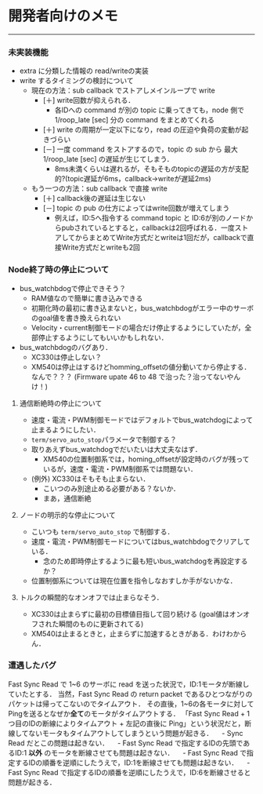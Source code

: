 # 開発者向けのメモ

***************************

### 未実装機能
 - extra に分類した情報の read/writeの実装
 - write するタイミングの検討について
   - 現在の方法：sub callback でストアしメインループで write
     - [＋] write回数が抑えられる．
       - 各IDへの command が別の topic に乗ってきても，node 側で 1/roop_late [sec] 分の command をまとめてくれる
     - [＋] write の周期が一定以下になり，read の圧迫や負荷の変動が起きづらい
     - [－] 一度 command をストアするので，topic の sub から 最大 1/roop_late [sec] の遅延が生じてしまう．
       - 8ms未満くらいは遅れるが，そもそものtopicの遅延の方が支配的?(topic遅延が6ms，callback->writeが遅延2ms)
   - もう一つの方法：sub callback で直接 write
     - [＋] callback後の遅延は生じない
     - [－] topic の pub の仕方によってはwrite回数が増えてしまう
       - 例えば，ID:5へ指令する command topic と ID:6が別のノードからpubされているとすると，callbackは2回呼ばれる．一度ストアしてからまとめてWrite方式だとwriteは1回だが，callbackで直接Write方式だとwriteも2回


### Node終了時の停止について

- bus_watchbdogで停止できそう？
  - RAM値なので簡単に書き込みできる
  - 初期化時の最初に書き込まないと，bus_watchbdogがエラー中のサーボのgoal値を書き換えられない
  - Velocity・current制御モードの場合だけ停止するようにしていたが，全部停止するようにしてもいいかもしれない．
- bus_watchbdogのバグあり．
  - XC330は停止しない？
  - XM540は停止はするけどhomming_offsetの値分動いてから停止する．なんで？？？ (Firmware upate 46 to 48 で治った？治ってないやんけ！)


1. 通信断絶時の停止について
   - 速度・電流・PWM制御モードではデフォルトでbus_watchdogによって止まるようにしたい．
   - `term/servo_auto_stop`パラメータで制御する？
   - 取りあえずbus_watchdogでだいたいは大丈夫なはず．
     - XM540の位置制御系では，homing_offsetが設定時のバグが残っているが，速度・電流・PWM制御系では問題ない．
   - (例外) XC330はそもそも止まらない．
     - こいつのみ別途止める必要がある？ないか．
     - まあ，通信断絶
  
2. ノードの明示的な停止について
    - こいつも `term/servo_auto_stop` で制御する．
    - 速度・電流・PWM制御モードについてはbus_watchbdogでクリアしている．
      - 念のため即時停止するように最も短いbus_watchdogを再設定するか？
    - 位置制御系については現在位置を指令しなおすしか手がないかな．

3. トルクの瞬間的なオンオフでは止まらなそう．
   - XC330は止まらずに最初の目標値目指して回り続ける (goal値はオンオフされた瞬間のものに更新されてる)
   - XM540は止まるときと，止まらずに加速するときがある．わけわからん．
  
### 遭遇したバグ

Fast Sync Read で 1~6 のサーボに read を送った状況で，ID:1モータが断線していたとする．
当然，Fast Sync Read の return packet であるひとつながりのパケットは帰ってこないのでタイムアウト．
その直後，1~6の各モータに対してPingを送るとなぜか**全て**のモータがタイムアウトする．
「Fast Sync Read + 1つ目のIDの断線によりタイムアウト + 左記の直後に Ping」という状況だと，断線してないモータもタイムアウトしてしまうという問題が起きる．
　- Sync Read だとこの問題は起きない．
　- Fast Sync Read で指定するIDの先頭であるID:1 **以外** のモータを断線させても問題は起きない．
　- Fast Sync Read で指定するIDの順番を逆順にしたうえで，ID:1を断線させても問題は起きない．
　- Fast Sync Read で指定するIDの順番を逆順にしたうえで，ID:6を断線させると問題が起きる．

